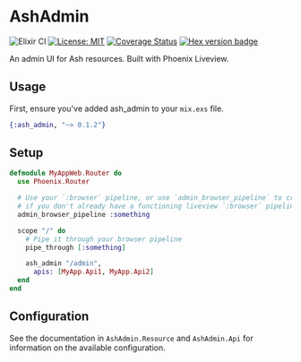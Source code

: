 # AshAdmin

![Elixir CI](https://github.com/ash-project/ash_admin/workflows/Elixir%20CI/badge.svg)
[![License: MIT](https://img.shields.io/badge/License-MIT-yellow.svg)](https://opensource.org/licenses/MIT)
[![Coverage Status](https://coveralls.io/repos/github/ash-project/ash_admin/badge.svg?branch=master)](https://coveralls.io/github/ash-project/ash_admin?branch=master)
[![Hex version badge](https://img.shields.io/hexpm/v/ash_admin.svg)](https://hex.pm/packages/ash_admin)

An admin UI for Ash resources. Built with Phoenix Liveview.

## Usage

First, ensure you've added ash_admin to your `mix.exs` file.

```elixir
{:ash_admin, "~> 0.1.2"}
```

## Setup

```elixir
defmodule MyAppWeb.Router do
  use Phoenix.Router

  # Use your `:browser` pipeline, or use `admin_browser_pipeline` to create one. Only necessary
  # if you don't already have a functioning liveview `:browser` pipeline
  admin_browser_pipeline :something

  scope "/" do
    # Pipe it through your browser pipeline
    pipe_through [:something]

    ash_admin "/admin",
      apis: [MyApp.Api1, MyApp.Api2]
  end
end
```

## Configuration

See the documentation in `AshAdmin.Resource` and `AshAdmin.Api` for information on the available configuration.